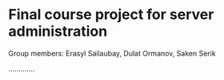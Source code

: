 # Final course project for server administration
Group members: Erasyl Sailaubay, Dulat Ormanov, Saken Serik

.............
